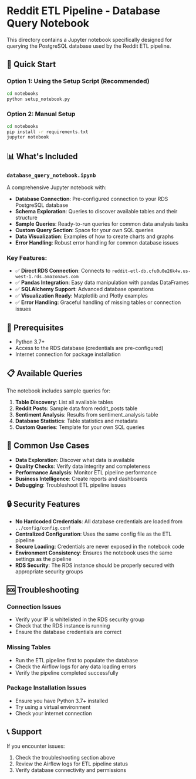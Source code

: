# Reddit ETL Pipeline - Database Query Notebook

This directory contains a Jupyter notebook specifically designed for querying the PostgreSQL database used by the Reddit ETL pipeline.

## 🚀 Quick Start

### Option 1: Using the Setup Script (Recommended)
```bash
cd notebooks
python setup_notebook.py
```

### Option 2: Manual Setup
```bash
cd notebooks
pip install -r requirements.txt
jupyter notebook
```

## 📊 What's Included

### `database_query_notebook.ipynb`
A comprehensive Jupyter notebook with:

- **Database Connection**: Pre-configured connection to your RDS PostgreSQL database
- **Schema Exploration**: Queries to discover available tables and their structure
- **Sample Queries**: Ready-to-run queries for common data analysis tasks
- **Custom Query Section**: Space for your own SQL queries
- **Data Visualization**: Examples of how to create charts and graphs
- **Error Handling**: Robust error handling for common database issues

### Key Features:
- ✅ **Direct RDS Connection**: Connects to `reddit-etl-db.cfu0u0e26k4w.us-west-1.rds.amazonaws.com`
- ✅ **Pandas Integration**: Easy data manipulation with pandas DataFrames
- ✅ **SQLAlchemy Support**: Advanced database operations
- ✅ **Visualization Ready**: Matplotlib and Plotly examples
- ✅ **Error Handling**: Graceful handling of missing tables or connection issues

## 🔧 Prerequisites

- Python 3.7+
- Access to the RDS database (credentials are pre-configured)
- Internet connection for package installation

## 📋 Available Queries

The notebook includes sample queries for:

1. **Table Discovery**: List all available tables
2. **Reddit Posts**: Sample data from reddit_posts table
3. **Sentiment Analysis**: Results from sentiment_analysis table
4. **Database Statistics**: Table statistics and metadata
5. **Custom Queries**: Template for your own SQL queries

## 🎯 Common Use Cases

- **Data Exploration**: Discover what data is available
- **Quality Checks**: Verify data integrity and completeness
- **Performance Analysis**: Monitor ETL pipeline performance
- **Business Intelligence**: Create reports and dashboards
- **Debugging**: Troubleshoot ETL pipeline issues

## 🔒 Security Features

- **No Hardcoded Credentials**: All database credentials are loaded from `../config/config.conf`
- **Centralized Configuration**: Uses the same config file as the ETL pipeline
- **Secure Loading**: Credentials are never exposed in the notebook code
- **Environment Consistency**: Ensures the notebook uses the same settings as the pipeline
- **RDS Security**: The RDS instance should be properly secured with appropriate security groups

## 🆘 Troubleshooting

### Connection Issues
- Verify your IP is whitelisted in the RDS security group
- Check that the RDS instance is running
- Ensure the database credentials are correct

### Missing Tables
- Run the ETL pipeline first to populate the database
- Check the Airflow logs for any data loading errors
- Verify the pipeline completed successfully

### Package Installation Issues
- Ensure you have Python 3.7+ installed
- Try using a virtual environment
- Check your internet connection

## 📞 Support

If you encounter issues:
1. Check the troubleshooting section above
2. Review the Airflow logs for ETL pipeline status
3. Verify database connectivity and permissions
